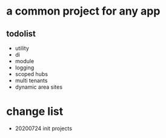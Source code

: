 # a common project for any app

## todolist

- utility
- di
- module
- logging
- scoped hubs
- multi tenants
- dynamic area sites

# change list

- 20200724 init projects